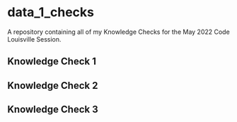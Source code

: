 # data_1_checks
A repository containing all of my Knowledge Checks for the May 2022 Code Louisville Session.

## Knowledge Check 1

## Knowledge Check 2

## Knowledge Check 3




